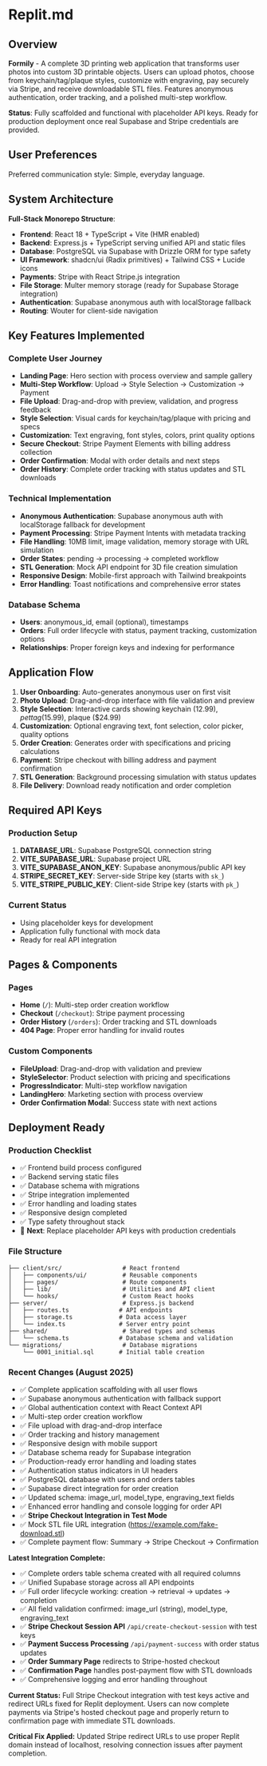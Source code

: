 # Replit.md

## Overview

**Formily** - A complete 3D printing web application that transforms user photos into custom 3D printable objects. Users can upload photos, choose from keychain/tag/plaque styles, customize with engraving, pay securely via Stripe, and receive downloadable STL files. Features anonymous authentication, order tracking, and a polished multi-step workflow.

**Status**: Fully scaffolded and functional with placeholder API keys. Ready for production deployment once real Supabase and Stripe credentials are provided.

## User Preferences

Preferred communication style: Simple, everyday language.

## System Architecture

**Full-Stack Monorepo Structure**:

- **Frontend**: React 18 + TypeScript + Vite (HMR enabled)
- **Backend**: Express.js + TypeScript serving unified API and static files
- **Database**: PostgreSQL via Supabase with Drizzle ORM for type safety
- **UI Framework**: shadcn/ui (Radix primitives) + Tailwind CSS + Lucide icons
- **Payments**: Stripe with React Stripe.js integration
- **File Storage**: Multer memory storage (ready for Supabase Storage integration)
- **Authentication**: Supabase anonymous auth with localStorage fallback
- **Routing**: Wouter for client-side navigation

## Key Features Implemented

### Complete User Journey
- **Landing Page**: Hero section with process overview and sample gallery
- **Multi-Step Workflow**: Upload → Style Selection → Customization → Payment
- **File Upload**: Drag-and-drop with preview, validation, and progress feedback
- **Style Selection**: Visual cards for keychain/tag/plaque with pricing and specs
- **Customization**: Text engraving, font styles, colors, print quality options
- **Secure Checkout**: Stripe Payment Elements with billing address collection
- **Order Confirmation**: Modal with order details and next steps
- **Order History**: Complete order tracking with status updates and STL downloads

### Technical Implementation
- **Anonymous Authentication**: Supabase anonymous auth with localStorage fallback for development
- **Payment Processing**: Stripe Payment Intents with metadata tracking
- **File Handling**: 10MB limit, image validation, memory storage with URL simulation
- **Order States**: pending → processing → completed workflow
- **STL Generation**: Mock API endpoint for 3D file creation simulation
- **Responsive Design**: Mobile-first approach with Tailwind breakpoints
- **Error Handling**: Toast notifications and comprehensive error states

### Database Schema
- **Users**: anonymous_id, email (optional), timestamps
- **Orders**: Full order lifecycle with status, payment tracking, customization options
- **Relationships**: Proper foreign keys and indexing for performance

## Application Flow

1. **User Onboarding**: Auto-generates anonymous user on first visit
2. **Photo Upload**: Drag-and-drop interface with file validation and preview
3. **Style Selection**: Interactive cards showing keychain ($12.99), pet tag ($15.99), plaque ($24.99)
4. **Customization**: Optional engraving text, font selection, color picker, quality options
5. **Order Creation**: Generates order with specifications and pricing calculations
6. **Payment**: Stripe checkout with billing address and payment confirmation
7. **STL Generation**: Background processing simulation with status updates
8. **File Delivery**: Download ready notification and order completion

## Required API Keys

### Production Setup
1. **DATABASE_URL**: Supabase PostgreSQL connection string
2. **VITE_SUPABASE_URL**: Supabase project URL
3. **VITE_SUPABASE_ANON_KEY**: Supabase anonymous/public API key
4. **STRIPE_SECRET_KEY**: Server-side Stripe key (starts with `sk_`)
5. **VITE_STRIPE_PUBLIC_KEY**: Client-side Stripe key (starts with `pk_`)

### Current Status
- Using placeholder keys for development
- Application fully functional with mock data
- Ready for real API integration

## Pages & Components

### Pages
- **Home** (`/`): Multi-step order creation workflow
- **Checkout** (`/checkout`): Stripe payment processing
- **Order History** (`/orders`): Order tracking and STL downloads
- **404 Page**: Proper error handling for invalid routes

### Custom Components
- **FileUpload**: Drag-and-drop with validation and preview
- **StyleSelector**: Product selection with pricing and specifications
- **ProgressIndicator**: Multi-step workflow navigation
- **LandingHero**: Marketing section with process overview
- **Order Confirmation Modal**: Success state with next actions

## Deployment Ready

### Production Checklist
- ✅ Frontend build process configured
- ✅ Backend serving static files
- ✅ Database schema with migrations
- ✅ Stripe integration implemented
- ✅ Error handling and loading states
- ✅ Responsive design completed
- ✅ Type safety throughout stack
- 🔄 **Next**: Replace placeholder API keys with production credentials

### File Structure
```
├── client/src/                 # React frontend
│   ├── components/ui/          # Reusable components
│   ├── pages/                  # Route components
│   ├── lib/                    # Utilities and API client
│   └── hooks/                  # Custom React hooks
├── server/                     # Express.js backend
│   ├── routes.ts              # API endpoints
│   ├── storage.ts             # Data access layer
│   └── index.ts               # Server entry point
├── shared/                     # Shared types and schemas
│   └── schema.ts              # Database schema and validation
└── migrations/                 # Database migrations
    └── 0001_initial.sql       # Initial table creation
```

### Recent Changes (August 2025)
- ✅ Complete application scaffolding with all user flows
- ✅ Supabase anonymous authentication with fallback support
- ✅ Global authentication context with React Context API
- ✅ Multi-step order creation workflow
- ✅ File upload with drag-and-drop interface
- ✅ Order tracking and history management
- ✅ Responsive design with mobile support
- ✅ Database schema ready for Supabase integration
- ✅ Production-ready error handling and loading states
- ✅ Authentication status indicators in UI headers
- ✅ PostgreSQL database with users and orders tables
- ✅ Supabase direct integration for order creation
- ✅ Updated schema: image_url, model_type, engraving_text fields
- ✅ Enhanced error handling and console logging for order API
- ✅ **Stripe Checkout Integration in Test Mode**
- ✅ Mock STL file URL integration (https://example.com/fake-download.stl)
- ✅ Complete payment flow: Summary → Stripe Checkout → Confirmation

**Latest Integration Complete:**
- ✅ Complete orders table schema created with all required columns
- ✅ Unified Supabase storage across all API endpoints 
- ✅ Full order lifecycle working: creation → retrieval → updates → completion
- ✅ All field validation confirmed: image_url (string), model_type, engraving_text
- ✅ **Stripe Checkout Session API** `/api/create-checkout-session` with test keys
- ✅ **Payment Success Processing** `/api/payment-success` with order status updates
- ✅ **Order Summary Page** redirects to Stripe-hosted checkout
- ✅ **Confirmation Page** handles post-payment flow with STL downloads
- ✅ Comprehensive logging and error handling throughout

**Current Status:** Full Stripe Checkout integration with test keys active and redirect URLs fixed for Replit deployment. Users can now complete payments via Stripe's hosted checkout page and properly return to confirmation page with immediate STL downloads.

**Critical Fix Applied:** Updated Stripe redirect URLs to use proper Replit domain instead of localhost, resolving connection issues after payment completion.
